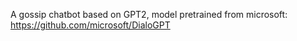 A gossip chatbot based on GPT2, model pretrained from microsoft: https://github.com/microsoft/DialoGPT

